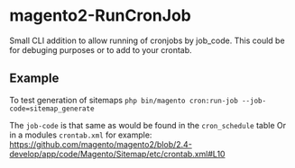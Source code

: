 # magento2-RunCronJob
Small CLI addition to allow running of cronjobs by job_code. This could be for debuging purposes or to add to your crontab.


## Example
To test generation of sitemaps
`php bin/magento cron:run-job --job-code=sitemap_generate`

The `job-code` is that same as would be found in the `cron_schedule` table
Or in a modules `crontab.xml` for example:
https://github.com/magento/magento2/blob/2.4-develop/app/code/Magento/Sitemap/etc/crontab.xml#L10
